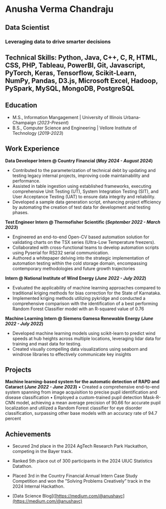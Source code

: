 # Anusha Verma Chandraju
## Data Scientist
### Leveraging data to drive smarter decisions

## Technical Skills: Python, Java, C++, C, R, HTML, CSS, PHP, Tableau, PowerBI, Git, Javascript, PyTorch, Keras, Tensorflow, Scikit-Learn, NumPy, Pandas, D3.js, Microsoft Excel, Hadoop, PySpark, MySQL, MongoDB, PostgreSQL

## Education			       		
- M.S., Information Mangagement	         | University of Illinois Urbana-Champaign (_2023-Present_)	 			        		
- B.S., Computer Science and Engineering | Vellore Institute of Technology (_2019-2023_)

## Work Experience
**Data Developer Intern @ Country Financial (_May 2024 - August 2024_)**
- Contributed to the parameterization of technical debt by updating and testing legacy internal projects, improving code
maintainability and performance.
- Assisted in table ingestion using established frameworks, executing comprehensive Unit Testing (UT), System Integration
Testing (SIT), and User Acceptance Testing (UAT) to ensure data integrity and reliability.
- Developed a sample data generation script, enhancing project efficiency by automating the creation of test data for
development and testing phases.

**Test Engineer Intern @ Thermofisher Scientific (_September 2022 - March 2023_)**
- Engineered an end-to-end Open-CV based automation solution for validating charts on the TSX series (Ultra-Low
Temperature freezers).
- Collaborated with cross-functional teams to develop automation scripts using Pyserial for RS232 serial communication.
- Authored a whitepaper delving into the strategic implementation of automation testing within the cold storage domain,
encompassing contemporary methodologies and future growth trajectories

**Intern @ National Institute of Wind Energy (_June 2022 - July 2022_)**
- Evaluated the applicability of machine learning approaches compared to traditional kriging methods for bias correction
for the State of Karnataka.
- Implemented kriging methods utilizing pykridge and conducted a comprehensive comparison with the identification of a
best performing Random Forest Classifier model with an R-squared value of 0.76

**Machine Learning Intern @ Siemens Gamesa Renewable Energy (_June 2022 - July 2022_)**
- Developed machine learning models using scikit-learn to predict wind speeds at hub heights across multiple locations,
leveraging lidar data for training and mast data for testing.
- Created visually compelling data visualizations using seaborn and windrose libraries to effectively communicate key
insights


## Projects
**Machine learning-based system for the automatic detection of RAPD and Cataract (_June 2022 - June 2023_)**
• Created a comprehensive end-to-end system spanning from image acquisition to precise pupil identification and disease
classification
• Employed a custom-trained pupil detection Mask-R-CNN model, achieving a mean average precision of 90.66 for accurate
pupil localization and utilized a Random Forest classifier for eye disorder classification, surpassing other base models
with an accuracy rate of 94.7 percent

## Achievements
- Secured 2nd place in the 2024 AgTech Research Park Hackathon, competing in the Bayer track.
- Ranked 5th place out of 300 participants in the 2024 UIUC Statistics Datathon.
- Placed 3rd in the Country Financial Annual Intern Case Study Competition and won the ”Solving Problems Creatively” track in the 2024 Internal Hackathon.

- [Data Science Blog]([https://medium.com/@anushavc](https://medium.com/@anushavc)
